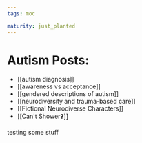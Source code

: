 ```yaml
---
tags: moc

maturity: just_planted
---
```


# Autism Posts:
- [[autism diagnosis]]
- [[awareness vs acceptance]]
- [[gendered descriptions of autism]]
- [[neurodiversity and trauma-based care]]
- [[Fictional Neurodiverse Characters]]
- [[Can't Shower❓]]

testing some stuff
  